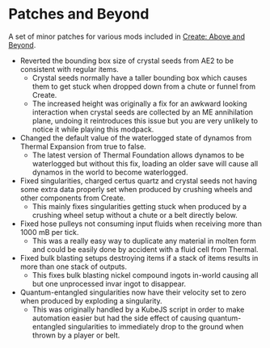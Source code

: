 # Patches and Beyond
A set of minor patches for various mods included in [Create: Above and Beyond](https://www.curseforge.com/minecraft/modpacks/create-above-and-beyond).

* Reverted the bounding box size of crystal seeds from AE2 to be consistent with regular items.
	* Crystal seeds normally have a taller bounding box which causes them to get stuck when dropped down from a chute or funnel from Create.
	* The increased height was originally a fix for an awkward looking interaction when crystal seeds are collected by an ME annihilation plane, undoing it reintroduces this issue but you are very unlikely to notice it while playing this modpack.
* Changed the default value of the waterlogged state of dynamos from Thermal Expansion from true to false.
	* The latest version of Thermal Foundation allows dynamos to be waterlogged but without this fix, loading an older save will cause all dynamos in the world to become waterlogged.
* Fixed singularities, charged certus quartz and crystal seeds not having some extra data properly set when produced by crushing wheels and other components from Create.
	* This mainly fixes singularities getting stuck when produced by a crushing wheel setup without a chute or a belt directly below.
* Fixed hose pulleys not consuming input fluids when receiving more than 1000 mB per tick.
	* This was a really easy way to duplicate any material in molten form and could be easily done by accident with a fluid cell from Thermal.
* Fixed bulk blasting setups destroying items if a stack of items results in more than one stack of outputs.
	* This fixes bulk blasting nickel compound ingots in-world causing all but one unprocessed invar ingot to disappear.
* Quantum-entangled singularities now have their velocity set to zero when produced by exploding a singularity.
	* This was originally handled by a KubeJS script in order to make automation easier but had the side effect of causing quantum-entangled singularities to immediately drop to the ground when thrown by a player or belt.
